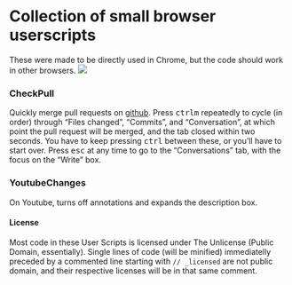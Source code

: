 # Collection of small browser userscripts
These were made to be directly used in Chrome, but the code should work in other browsers.
![](http://i.imgur.com/mTNRrSa.gif)

### CheckPull
Quickly merge pull requests on [github](https://github.com/). Press <kbd>ctrl</kbd><kbd>m</kbd> repeatedly to cycle (in order) through “Files changed”, “Commits”, and “Conversation”, at which point the pull request will be merged, and the tab closed within two seconds. You have to keep pressing <kbd>ctrl</kbd> between these, or you’ll have to start over. Press <kbd>esc</kbd> at any time to go to the “Conversations” tab, with the focus on the “Write” box.

### YoutubeChanges
On Youtube, turns off annotations and expands the description box.

#### License
Most code in these User Scripts is licensed under The Unlicense (Public Domain, essentially). Single lines of code (will be minified) immediatelly preceded by a commented line starting with `// _licensed` are not public domain, and their respective licenses will be in that same comment.
